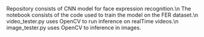 Repository consists of CNN model for face expression recognition.\n
The notebook consists of the code used to train the model on the FER dataset.\n
video_tester.py uses OpenCV to run inference on realTime videos.\n
image_tester.py uses OpenCV to inference in images.
